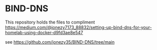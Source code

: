 # BIND-DNS

This repository holds the files to compliment https://medium.com/@jonezy7173_88832/setting-up-bind-dns-for-your-homelab-using-docker-d9fd3ae8e547

see https://github.com/jonezy35/BIND-DNS/tree/main